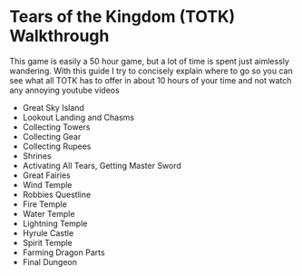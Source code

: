 # Tears of the Kingdom (TOTK) Walkthrough
This game is easily a 50 hour game, but a lot of time is spent just aimlessly wandering. With this guide I try to concisely explain where to go so you can see what all TOTK has to offer in about 10 hours of your time and not watch any annoying youtube videos

- Great Sky Island
- Lookout Landing and Chasms
- Collecting Towers
- Collecting Gear
- Collecting Rupees
- Shrines
- Activating All Tears, Getting Master Sword
- Great Fairies
- Wind Temple
- Robbies Questline
- Fire Temple
- Water Temple
- Lightning Temple
- Hyrule Castle
- Spirit Temple
- Farming Dragon Parts
- Final Dungeon
